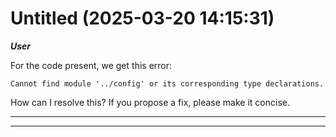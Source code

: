 <!-- Generated by SpecStory -->

# Untitled (2025-03-20 14:15:31)

_**User**_

For the code present, we get this error:
```
Cannot find module '../config' or its corresponding type declarations.
```
How can I resolve this? If you propose a fix, please make it concise.

---



---

